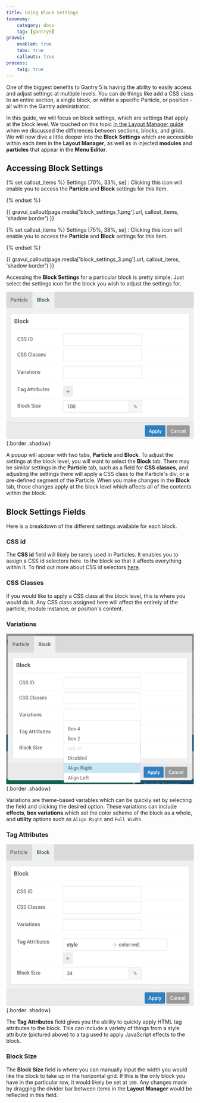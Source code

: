 ```yaml
---
title: Using Block Settings
taxonomy:
    category: docs
    tag: [gantry5]
gravui:
    enabled: true
    tabs: true
    callouts: true
process:
    twig: true
---
```


One of the biggest benefits to Gantry 5 is having the ability to easily access and adjust settings at multiple levels. You can do things like add a CSS class to an entire section, a single block, or within a specific Particle, or position - all within the Gantry administrator.

In this guide, we will focus on block settings, which are settings that apply at the block level. We touched on this topic [in the Layout Manager guide](../../configure/layout-manager#blocks) when we discussed the differences between sections, blocks, and grids. We will now dive a little deeper into the **Block Settings** which are accessible within each item in the **Layout Manager**, as well as in injected **modules** and **particles** that appear in the **Menu Editor**. 

## Accessing Block Settings

{% set callout_items %}
Settings [70%, 33%, se]
    : Clicking this icon will enable you to access the **Particle** and **Block** settings for this item.

{% endset %}

{{ gravui_callout(page.media['block_settings_1.png'].url, callout_items, 'shadow border') }}

{% set callout_items %}
Settings [75%, 38%, se]
    : Clicking this icon will enable you to access the **Particle** and **Block** settings for this item.

{% endset %}

{{ gravui_callout(page.media['block_settings_3.png'].url, callout_items, 'shadow border') }}

Accessing the **Block Settings** for a particular block is pretty simple. Just select the settings <i class="fa fa-cog"></i> icon for the block you wish to adjust the settings for.

![Block Settings](block_settings_2.png) {.border .shadow}

A popup will appear with two tabs, **Particle** and **Block**. To adjust the settings at the block level, you will want to select the **Block** tab. There may be similar settings in the **Particle** tab, such as a field for **CSS classes**, and adjusting the settings there will apply a CSS class to the Particle's div, or a pre-defined segment of the Particle. When you make changes in the **Block** tab, those changes apply at the block level which affects all of the contents within the block.

## Block Settings Fields

Here is a breakdown of the different settings available for each block.

### CSS id

The **CSS id** field will likely be rarely used in Particles. It enables you to assign a CSS id selectors here. to the block so that it affects everything within it. To find out more about CSS id selectors [here](http://www.w3schools.com/cssref/sel_id.asp). 

### CSS Classes

If you would like to apply a CSS class at the block level, this is where you would do it. Any CSS class assigned here will affect the entirely of the particle, module instance, or position's content.

### Variations

![Block Settings](block_settings_4.png) {.border .shadow}

Variations are theme-based variables which can be quickly set by selecting the field and clicking the desired option. These variations can include **effects**, **box variations** which set the color scheme of the block as a whole, and **utility** options such as `Align Right` and `Full Width`.

### Tag Attributes

![Block Settings](block_settings_5.png) {.border .shadow}

The **Tag Attributes** field gives you the ability to quickly apply HTML tag attributes to the block. This can include a variety of things from a style attribute (pictured above) to a tag used to apply JavaScript effects to the block. 

### Block Size

The **Block Size** field is where you can manually input the width you would like the block to take up in the horizontal grid. If this is the only block you have in the particular row, it would likely be set at `100`. Any changes made by dragging the divider bar between items in the **Layout Manager** would be reflected in this field.